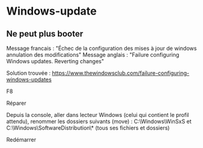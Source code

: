 # Windows-update

## Ne peut plus booter
Message francais : "Échec de la configuration des mises à jour de windows annulation des modifications"
Message anglais : "Failure configuring Windows updates. Reverting changes"

Solution trouvée : 
https://www.thewindowsclub.com/failure-configuring-windows-updates

F8

Réparer

Depuis la console, aller dans lecteur Windows (celui qui contient le profil attendu), renommer les dossiers suivants (move) :
C:\\Windows\\WinSxS et C:\\Windows\\SoftwareDistribution\\* (tous ses fichiers et dossiers)

Redémarrer
